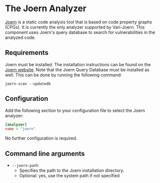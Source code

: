 # The Joern Analyzer

[Joern](https://joern.io/) is a static code analysis tool that is based on code property graphs (CPGs).
It is currently the only analyzer supported by Vari-Joern. This component uses Joern's query database to search for
vulnerabilities in the analyzed code.

## Requirements

Joern must be installed. The installation instructions can be found on the
[Joern website](https://docs.joern.io/installation/). Note that the Joern Query Database must be installed as well. This
can be done by running the following command:

```shell
joern-scan --updatedb
```

## Configuration

Add the following section to your configuration file to select the Joern analyzer:

```toml
[analyzer]
name = "joern"
```

No further configuration is required.

## Command line arguments

- `--joern-path`
    - Specifies the path to the Joern installation directory.
    - Optional: yes, use the system path if not specified
